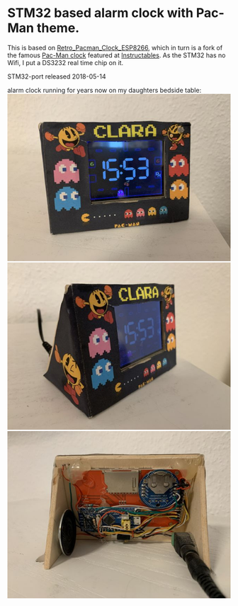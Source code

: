 # STM32 based alarm clock with Pac-Man theme.

This is based on [Retro_Pacman_Clock_ESP8266](https://github.com/thomasrunge/Retro_Pacman_Clock_ESP8266), which in turn is a fork of the famous [Pac-Man clock](https://www.instructables.com/Retro-Pac-Man-Clock/) featured at [Instructables](https://www.instructables.com/). As the STM32 has no Wifi, I put a DS3232 real time chip on it. 

STM32-port released 2018-05-14

alarm clock running for years now on my daughters bedside table:
![front side](rpc1.jpg)
![side side](rpc2.jpg)
![back side](rpc3.jpg)

